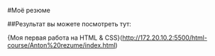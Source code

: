 #Моё резюме

##Результат вы можете посмотреть тут:

{Моя первая работа на HTML & CSS}(http://172.20.10.2:5500/html-course/Anton%20rezume/index.html)

